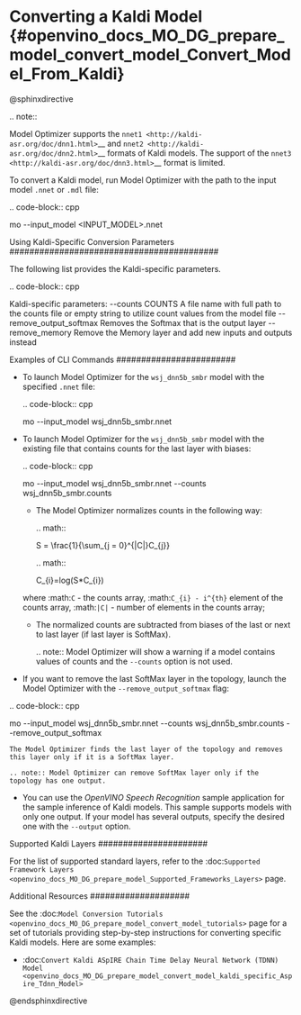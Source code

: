 # Converting a Kaldi Model {#openvino_docs_MO_DG_prepare_model_convert_model_Convert_Model_From_Kaldi}

@sphinxdirective

.. note:: 

   Model Optimizer supports the `nnet1 <http://kaldi-asr.org/doc/dnn1.html>`__ and `nnet2 <http://kaldi-asr.org/doc/dnn2.html>`__ formats of Kaldi models. The support of the `nnet3 <http://kaldi-asr.org/doc/dnn3.html>`__ format is limited.
 
To convert a Kaldi model, run Model Optimizer with the path to the input model ``.nnet`` or ``.mdl`` file:

.. code-block:: cpp

   mo --input_model <INPUT_MODEL>.nnet

Using Kaldi-Specific Conversion Parameters 
##########################################

The following list provides the Kaldi-specific parameters.

.. code-block:: cpp

   Kaldi-specific parameters:
   --counts COUNTS       A file name with full path to the counts file or empty string to utilize count values from the model file
   --remove_output_softmax
                           Removes the Softmax that is the output layer
   --remove_memory       Remove the Memory layer and add new inputs and outputs instead

Examples of CLI Commands
########################

* To launch Model Optimizer for the ``wsj_dnn5b_smbr`` model with the specified ``.nnet`` file:
   
  .. code-block:: cpp

    mo --input_model wsj_dnn5b_smbr.nnet
  
* To launch Model Optimizer for the ``wsj_dnn5b_smbr`` model with the existing file that contains counts for the last layer with biases:

  .. code-block:: cpp

    mo --input_model wsj_dnn5b_smbr.nnet --counts wsj_dnn5b_smbr.counts
   

  * The Model Optimizer normalizes сounts in the following way:
    
    .. math::
    
      S = \frac{1}{\sum_{j = 0}^{|C|}C_{j}}
    
    .. math::
    
      C_{i}=log(S\*C_{i})
    
  where :math:`C` - the counts array, :math:`C_{i} - i^{th}` element of the counts array, :math:`|C|` - number of elements in the counts array;

  * The normalized counts are subtracted from biases of the last or next to last layer (if last layer is SoftMax).
  
    .. note:: Model Optimizer will show a warning if a model contains values of counts and the `--counts` option is not used.

* If you want to remove the last SoftMax layer in the topology, launch the Model Optimizer with the `--remove_output_softmax` flag:

.. code-block:: cpp

   mo --input_model wsj_dnn5b_smbr.nnet --counts wsj_dnn5b_smbr.counts --remove_output_softmax

    The Model Optimizer finds the last layer of the topology and removes this layer only if it is a SoftMax layer.

    .. note:: Model Optimizer can remove SoftMax layer only if the topology has one output.

* You can use the *OpenVINO Speech Recognition* sample application for the sample inference of Kaldi models. This sample supports models with only one output. If your model has several outputs, specify the desired one with the ``--output`` option.

Supported Kaldi Layers
######################

For the list of supported standard layers, refer to the :doc:`Supported Framework Layers <openvino_docs_MO_DG_prepare_model_Supported_Frameworks_Layers>` page.

Additional Resources
####################

See the :doc:`Model Conversion Tutorials <openvino_docs_MO_DG_prepare_model_convert_model_tutorials>` page for a set of tutorials providing step-by-step instructions for converting specific Kaldi models. Here are some examples:

* :doc:`Convert Kaldi ASpIRE Chain Time Delay Neural Network (TDNN) Model <openvino_docs_MO_DG_prepare_model_convert_model_kaldi_specific_Aspire_Tdnn_Model>`


@endsphinxdirective

